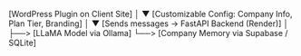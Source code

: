 [WordPress Plugin on Client Site]
          │
          ▼
[Customizable Config: Company Info, Plan Tier, Branding]
          │
          ▼
[Sends messages → FastAPI Backend (Render)]
          │
          ├──> [LLaMA Model via Ollama]
          └──> [Company Memory via Supabase / SQLite]
